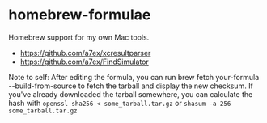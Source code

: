# homebrew-formulae
Homebrew support for my own Mac tools.
- https://github.com/a7ex/xcresultparser
- https://github.com/a7ex/FindSimulator


Note to self:
After editing the formula, you can run brew fetch your-formula --build-from-source to fetch the tarball and display the new checksum. If you've already downloaded the tarball somewhere, you can calculate the hash with ```openssl sha256 < some_tarball.tar.gz``` or ```shasum -a 256 some_tarball.tar.gz```
